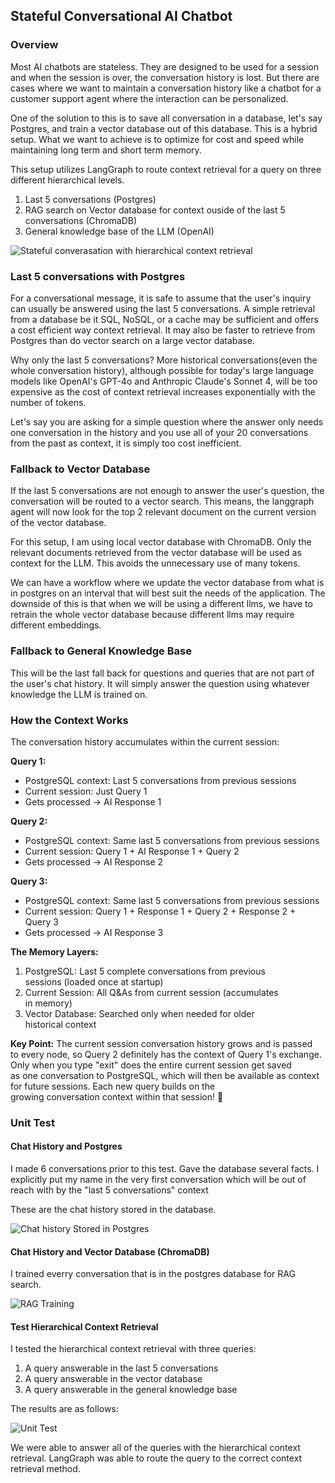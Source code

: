 ## Stateful Conversational AI Chatbot

### Overview

Most AI chatbots are stateless. They are designed to be used for a session and when the session is over, the conversation history is lost. But there are cases where we want to maintain a conversation history like a chatbot for a customer support agent where the interaction can be personalized.

One of the solution to this is to save all conversation in a database, let's say Postgres, and train a vector database out of this database. This is a hybrid setup. What we want to achieve is to optimize for cost and speed while maintaining long term and short term memory.

This setup utilizes LangGraph to route context retrieval for a query on three different hierarchical levels.

1. Last 5 conversations (Postgres)
2. RAG search on Vector database for context ouside of the last 5 conversations (ChromaDB)
3. General knowledge base of the LLM (OpenAI)


![Stateful converasation with hierarchical context retrieval](./images/stateful_chatbot.png)

### Last 5 conversations with Postgres
For a conversational message, it is safe to assume that the user's inquiry can usually be answered using the last 5 conversations. A simple retrieval from a database be it SQL, NoSQL, or a cache may be sufficient and offers a cost efficient way context retrieval. It may also be faster to retrieve from Postgres than do vector search on a large vector database.

Why only the last 5 conversations? More historical conversations(even the whole conversation history), although possible for today's large language models like OpenAI's GPT-4o and Anthropic Claude's Sonnet 4, will be too expensive as the cost of context retrieval increases exponentially with the number of tokens. 

Let's say you are asking for a simple question where the answer only needs one conversation in the history and you use all of your 20 conversations from the past as context, it is simply too cost inefficient.

### Fallback to Vector Database
If the last 5 conversations are not enough to answer the user's question, the conversation will be routed to a vector search. This means, the langgraph agent will now look for the top 2 relevant document on the current version of the vector database.

For this setup, I am using local vector database with ChromaDB. Only the relevant documents retrieved from the vector database will be used as context for the LLM. This avoids the unnecessary use of many tokens. 

We can have a workflow where we update the vector database from what is in postgres on an interval that will best suit the needs of the application. The downside of this is that when we will be using a different llms, we have to retrain the whole vector database because different llms may require different embeddings.


### Fallback to General Knowledge Base
This will be the last fall back for questions and queries that are not part of the user's chat history. It will simply answer the question using whatever knowledge the LLM is trained on.


### How the Context Works 

The conversation history accumulates within the current session:

**Query 1:**
* PostgreSQL context: Last 5 conversations from previous sessions
* Current session: Just Query 1
* Gets processed → AI Response 1

**Query 2:**
* PostgreSQL context: Same last 5 conversations from previous sessions
* Current session: Query 1 + AI Response 1 + Query 2
* Gets processed → AI Response 2

**Query 3:**
* PostgreSQL context: Same last 5 conversations from previous sessions
* Current session: Query 1 + Response 1 + Query 2 + Response 2 + Query 3
* Gets processed → AI Response 3

**The Memory Layers:**
1. PostgreSQL: Last 5 complete conversations from previous sessions (loaded once at startup)
2. Current Session: All Q&As from current session (accumulates in memory)
3. Vector Database: Searched only when needed for older historical context

**Key Point:**
The current session conversation history grows and is passed to every node, so Query 2 definitely has the context of Query 1's exchange.
Only when you type "exit" does the entire current session get saved as one conversation to PostgreSQL, which will then be available as context for future sessions.
Each new query builds on the growing conversation context within that session! 🧠



### Unit Test

#### Chat History and Postgres

I made 6 conversations prior to this test. Gave the database several facts. I explicitly put my name in the very first conversation which will be out of reach with by the "last 5 conversations" context

These are the chat history stored in the database.

![Chat history Stored in Postgres](./images/chat_history_postgres.png)

#### Chat History and Vector Database (ChromaDB)

I trained everry conversation that is in the postgres database for RAG search.

![RAG Training](./images/rag_training.png)


#### Test Hierarchical Context Retrieval

I tested the hierarchical context retrieval with three queries:

1. A query answerable in the last 5 conversations
2. A query answerable in the vector database
3. A query answerable in the general knowledge base

The results are as follows:

![Unit Test](./images/unit_test.png)


We were able to answer all of the queries with the hierarchical context retrieval. LangGraph was able to route the query to the correct context retrieval method.